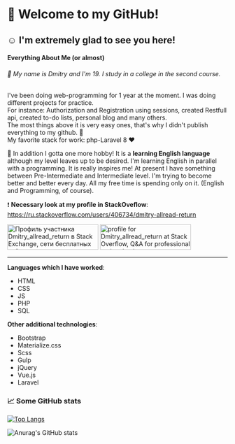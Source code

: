 # :wave: Welcome to my GitHub!
## :relaxed:  I'm extremely glad to see you here!
#### Everything About Me (or almost) 
###### :metal: My name is Dmitry and I'm 19. I study in a college in the second course.
I've been doing web-programming for 1 year at the moment.  I was doing different projects for practice.  
For instance: Authorization and Registration using sessions, created Restfull api, created to-do lists, personal blog and many others.  
The most things above it is very easy ones, that's why I didn't publish everything to my github. :see_no_evil:  
My favorite stack for work: php-Laravel 8 :heart:

  
:tada: In addition I gotta one more hobby! It is a **learning English language** although my level leaves up to be desired. I'm learning English in parallel with a programming. It is really inspires me! At present I have something between Pre-Intermediate and Intermediate level. I'm trying to become better and better every day. All my free time is spending only on it. (English and Programming, of course).  

:heavy_exclamation_mark: **Necessary look at my profile in StackOveflow**:  
https://ru.stackoverflow.com/users/406734/dmitry-allread-return  

<a href="https://stackexchange.com/users/19509252"><img src="https://stackexchange.com/users/flair/19509252.png?theme=dark" width="208" height="58" alt="Профиль участника Dmitry_allread_return в Stack Exchange, сети бесплатных сайтов вопросов и ответов, управляемых сообществом" title="Профиль участника Dmitry_allread_return в Stack Exchange, сети бесплатных сайтов вопросов и ответов, управляемых сообществом"></a> 
<a href="https://stackoverflow.com/users/16422552/dmitry-allread-return"><img src="https://stackoverflow.com/users/flair/16422552.png" width="208" height="58" alt="profile for Dmitry_allread_return at Stack Overflow, Q&amp;A for professional and enthusiast programmers" title="profile for Dmitry_allread_return at Stack Overflow, Q&amp;A for professional and enthusiast programmers"></a>
****
**Languages which I have worked**:  
- HTML
- CSS
- JS
- PHP
- SQL

**Other additional technologies**:
- Bootstrap
- Materialize.css
- Scss
- Gulp
- jQuery
- Vue.js
- Laravel

### :chart_with_upwards_trend: Some GitHub stats
[![Top Langs](https://github-readme-stats.vercel.app/api/top-langs/?username=dmitry-allread-return&layout=compact&theme=radical)](https://github.com/anuraghazra/github-readme-stats) 
 
![Anurag's GitHub stats](https://github-readme-stats.vercel.app/api?username=dmitry-allread-return&show_icons=true&theme=radical&hide=contribs)


